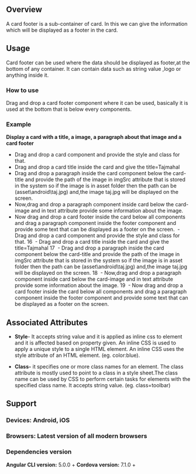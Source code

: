 




## Overview
A card footer is a sub-container of card. In this we can give the information which will be displayed as a footer in the card.

## Usage
Card footer can be used where the data should be displayed as footer,at the bottom of any container. It can contain data such as string value ,logo or anything  inside it.
### How to use
Drag and drop a card footer component where it can be used, basically it is used at the bottom that is below every components.
### Example
 **Display a card with a title, a image, a paragraph about that image and a card footer**  
  - Drag and drop a card component and provide the style and class for that.  
  - Drag and drop a card title inside the card and give the title=Tajmahal  
  - Drag and drop a paragraph inside the card component below the card-title and provide the path of the image in imgSrc attribute that is stored in the system so if the image is in asset folder then the path can be (asset\android\taj.jpg) and,the image taj.jpg will be displayed on the screen.  
  - Now,drag and drop a paragraph component inside card below the card-image and in text attribute provide some information about the image.  
  - Now drag and drop a card footer inside the card below all components and drag a paragraph component inside the footer component and provide some text that can be displayed as a footer on the screen.    - Drag and drop a card component and provide the style and class for that.
16
  - Drag and drop a card title inside the card and give the title=Tajmahal
17
  - Drag and drop a paragraph inside the card component below the card-title and provide the path of the image in imgSrc attribute that is stored in the system so if the image is in asset folder then the path can be (asset\android\taj.jpg) and,the image taj.jpg will be displayed on the screen.
18
  - Now,drag and drop a paragraph component inside card below the card-image and in text attribute provide some information about the image.
19
  - Now drag and drop a card footer inside the card below all components and drag a paragraph component inside the footer component and provide some text that can be displayed as a footer on the screen.
## Associated Attributes
- **Style**- It accepts string value and it is applied as inline css to element and it is affected based on property given. An inline CSS is used to apply a unique style to a single HTML element. An inline CSS uses the style attribute of an HTML element.
(eg. color:blue).

- **Class-** it specifies one or more class names for an element. The class attribute is mostly used to point to a class in a style sheet.The class name can be used by CSS to perform certain tasks for elements with the specified class name. It accepts string value. (eg. class=toolbar)



## Support 
### Devices: Android, iOS
### Browsers:  Latest version of all modern browsers
### Dependencies version
 **Angular CLI version:** 5.0.0 + 
 **Cordova version:** 7.1.0 +










